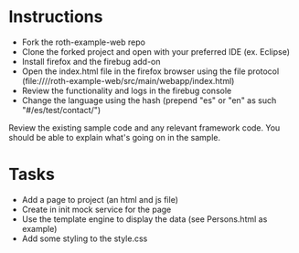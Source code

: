 # Instructions
- Fork the roth-example-web repo
- Clone the forked project and open with your preferred IDE (ex. Eclipse)
- Install firefox and the firebug add-on
- Open the index.html file in the firefox browser using the file protocol (file:///<PATH TO REPO>/roth-example-web/src/main/webapp/index.html)
- Review the functionality and logs in the firebug console
- Change the language using the hash (prepend "es" or "en" as such "#/es/test/contact/")

Review the existing sample code and any relevant framework code. You should be able to explain what's going on in the sample.

# Tasks
- Add a page to project (an html and js file)
- Create in init mock service for the page
- Use the template engine to display the data (see Persons.html as example)
- Add some styling to the style.css
